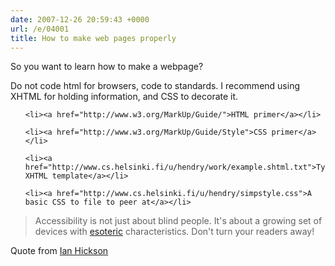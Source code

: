 ```yaml
---
date: 2007-12-26 20:59:43 +0000
url: /e/04001
title: How to make web pages properly
---
```


<html>
So you want to learn how to make a webpage?
<p>Do not code html for browsers, code to standards. I recommend using XHTML
for holding information, and CSS to decorate it.</p>
<ul>

	<li><a href="http://www.w3.org/MarkUp/Guide/">HTML primer</a></li>

	<li><a href="http://www.w3.org/MarkUp/Guide/Style">CSS primer</a></li>

	<li><a href="http://www.cs.helsinki.fi/u/hendry/work/example.shtml.txt">Typical XHTML template</a></li>

	<li><a href="http://www.cs.helsinki.fi/u/hendry/simpstyle.css">A basic CSS to file to peer at</a></li>
</ul>
<blockquote>
Accessibility is not just about blind people. It's about a growing set of devices with <a href="http://dictionary.reference.com/search?q=esoteric">esoteric</a> characteristics. Don't turn your readers away!
</blockquote>
<p>Quote from
<a href="http://ln.hixie.ch">Ian Hickson</a>
</p>
</html>
